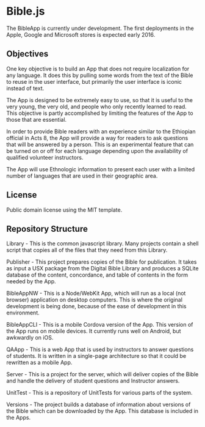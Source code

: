 # Bible.js
The BibleApp is currently under development.  The first deployments in the Apple, Google and Microsoft stores is expected early 2016.

Objectives
----------

One key objective is to build an App that does not require localization for any language.  It does this by pulling some words from the text of the Bible to reuse in the user interface, but primarily the user interface is iconic instead of text.

The App is designed to be extremely easy to use, so that it is useful to the very young, the very old, and people who only recently learned to read.  This objective is partly accomplished by limiting the features of the App to those that are essential.

In order to provide Bible readers with an experience similar to the Ethiopian official in Acts 8, the App will provide a way for readers to ask questions that will be answered by a person.  This is an experimental feature that can be turned on or off for each language depending upon the availability of qualified volunteer instructors.

The App will use Ethnologic information to present each user with a limited number of languages that are used in their geographic area.

License
-------

Public domain license using the MIT template.

Repository Structure
--------------------

Library - This is the common javascript library.  Many projects contain a shell script that copies all of the files that they need from this Library.

Publisher - This project prepares copies of the Bible for publication.  It takes as input a USX package from the Digital Bible Library and produces a SQLite database of the content, concordance, and table of contents in the form needed by the App.

BibleAppNW - This is a Node/WebKit App, which will run as a local (not browser) application on desktop computers.  This is where the original development is being done, because of the ease of development in this environment.

BibleAppCLI - This is a mobile Cordova version of the App.  This version of the App runs on mobile devices. It currently runs well on Android, but awkwardly on iOS.

QAApp - This is a web App that is used by instructors to answer questions of students.  It is written in a single-page architecture so that it could be rewritten as a mobile App.

Server - This is a project for the server, which will deliver copies of the Bible and handle the delivery of student questions and Instructor answers.

UnitTest - This is a repository of UnitTests for various parts of the system.

Versions - The project builds a database of information about versions of the Bible which can be downloaded by the App.  This database is included in the Apps.

